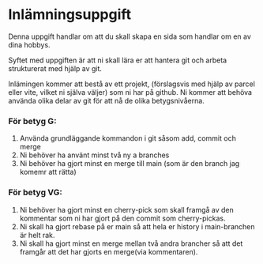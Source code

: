 # Inlämningsuppgift

Denna uppgift handlar om att du skall skapa en sida som handlar om en av dina hobbys.

Syftet med uppgiften är att ni skall lära er att hantera git och arbeta strukturerat med hjälp av git.

Inlämingen kommer att bestå av ett projekt, (förslagsvis med hjälp av parcel eller vite, vilket ni själva väljer) som ni har på github. Ni kommer att behöva använda olika delar av git för att nå de olika betygsnivåerna.

### För betyg G:

1. Använda grundläggande kommandon i git såsom add, commit och merge
2. Ni behöver ha använt minst två ny a branches
3. Ni behöver ha gjort minst en merge till main (som är den branch jag komemr att rätta)

### För betyg VG:

1. Ni behöver ha gjort minst en cherry-pick som skall framgå av den kommentar som ni har gjort på den commit som cherry-pickas.
2. Ni skall ha gjort rebase på er main så att hela er history i main-branchen är helt rak.
3. Ni skall ha gjort minst en merge mellan två andra brancher så att det framgår att det har gjorts en merge(via kommentaren).
